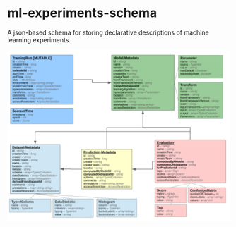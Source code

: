 # ml-experiments-schema
A json-based schema for storing declarative descriptions of machine learning experiments.

![Schema](schema.png "Schema")